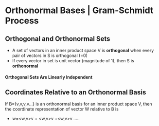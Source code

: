 # Orthonormal Bases | Gram-Schmidt Process
## Orthogonal and Orthonormal Sets
- A set of vectors in an inner product space V is **orthogonal** when every pair of vectors in S is orthogonal (=0)
- If every vector in set is unit vector (magnitude of 1), then S is **orthonormal**

#### Orthogonal Sets Are Linearly Independent

## Coordinates Relative to an Orthonormal Basis
If B={v,v,v,v...} is an orthonormal basis for an inner product space V, then the coordinate representation of vector W relative to B is
- w=<w,v>v + <w,v>v +<w,v>v .....